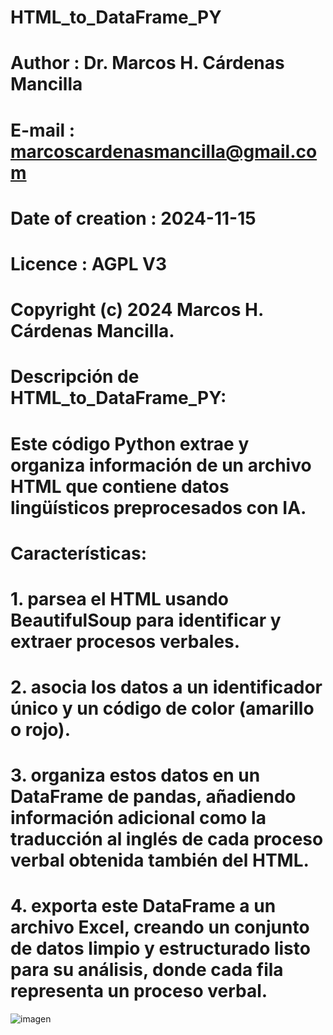 # HTML_to_DataFrame_PY

# Author                    : Dr. Marcos H. Cárdenas Mancilla
# E-mail                    : marcoscardenasmancilla@gmail.com
# Date of creation          : 2024-11-15
# Licence                   : AGPL V3
# Copyright (c) 2024 Marcos H. Cárdenas Mancilla.

# Descripción de HTML_to_DataFrame_PY:
# Este código Python extrae y organiza información de un archivo HTML que contiene datos lingüísticos preprocesados con IA.
# Características:
# 1. parsea el HTML usando BeautifulSoup para identificar y extraer procesos verbales.
# 2. asocia los datos a un identificador único y un código de color (amarillo o rojo). 
# 3. organiza estos datos en un DataFrame de pandas, añadiendo información adicional como la traducción al inglés de cada proceso verbal obtenida también del HTML. 
# 4. exporta este DataFrame a un archivo Excel, creando un conjunto de datos limpio y estructurado listo para su análisis, donde cada fila representa un proceso verbal.
![imagen](https://github.com/user-attachments/assets/ad900627-155d-4dcc-a145-1d722d31af02)

